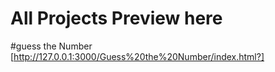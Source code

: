 # All Projects Preview here

#guess the Number 
[http://127.0.0.1:3000/Guess%20the%20Number/index.html?]
